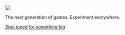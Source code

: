 ---
---

<img class="home-container-logo" src="https://raw.githubusercontent.com/hexops/website/master/media/png/black_logo.png">
<p>The next generation of games. Experiment everywhere.</p>
<p><em><a href="https://twitter.com/slimsag">Stay tuned for something big</a></em></p>

